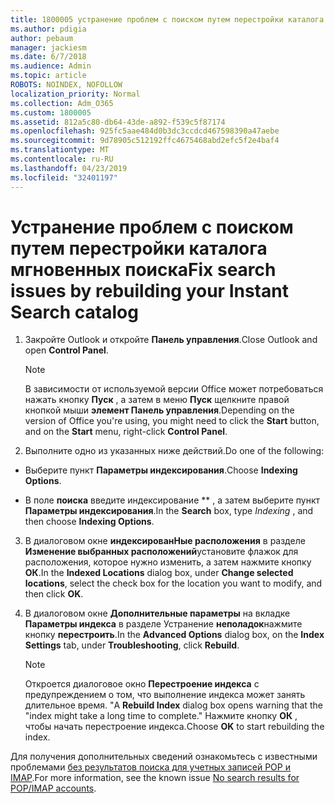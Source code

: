 ```yaml
---
title: 1800005 устранение проблем с поиском путем перестройки каталога мгновенных поиска
ms.author: pdigia
author: pebaum
manager: jackiesm
ms.date: 6/7/2018
ms.audience: Admin
ms.topic: article
ROBOTS: NOINDEX, NOFOLLOW
localization_priority: Normal
ms.collection: Adm_O365
ms.custom: 1800005
ms.assetid: 812a5c80-db64-43de-a892-f539c5f87174
ms.openlocfilehash: 925fc5aae484d0b3dc3ccdcd467598390a47aebe
ms.sourcegitcommit: 9d78905c512192ffc4675468abd2efc5f2e4baf4
ms.translationtype: MT
ms.contentlocale: ru-RU
ms.lasthandoff: 04/23/2019
ms.locfileid: "32401197"
---
```

# <a name="fix-search-issues-by-rebuilding-your-instant-search-catalog"></a><span data-ttu-id="c2ae2-102">Устранение проблем с поиском путем перестройки каталога мгновенных поиска</span><span class="sxs-lookup"><span data-stu-id="c2ae2-102">Fix search issues by rebuilding your Instant Search catalog</span></span>

1. <span data-ttu-id="c2ae2-103">Закройте Outlook и откройте **Панель управления**.</span><span class="sxs-lookup"><span data-stu-id="c2ae2-103">Close Outlook and open **Control Panel**.</span></span>
    
    > [!NOTE]
    > <span data-ttu-id="c2ae2-104">В зависимости от используемой версии Office может потребоваться нажать кнопку **Пуск** , а затем в меню **Пуск** щелкните правой кнопкой мыши **элемент Панель управления**.</span><span class="sxs-lookup"><span data-stu-id="c2ae2-104">Depending on the version of Office you're using, you might need to click the **Start** button, and on the **Start** menu, right-click **Control Panel**.</span></span> 
  
2. <span data-ttu-id="c2ae2-105">Выполните одно из указанных ниже действий.</span><span class="sxs-lookup"><span data-stu-id="c2ae2-105">Do one of the following:</span></span>
    
  - <span data-ttu-id="c2ae2-106">Выберите пункт **Параметры индексирования**.</span><span class="sxs-lookup"><span data-stu-id="c2ae2-106">Choose **Indexing Options**.</span></span>
    
  - <span data-ttu-id="c2ae2-107">В поле **поиска** введите индексирование \*\* , а затем выберите пункт **Параметры индексирования**.</span><span class="sxs-lookup"><span data-stu-id="c2ae2-107">In the **Search** box, type  *Indexing*  , and then choose **Indexing Options**.</span></span>
    
3. <span data-ttu-id="c2ae2-108">В диалоговом окне **индексированНые расположения** в разделе **Изменение выбранных расположений**установите флажок для расположения, которое нужно изменить, а затем нажмите кнопку **ОК**.</span><span class="sxs-lookup"><span data-stu-id="c2ae2-108">In the **Indexed Locations** dialog box, under **Change selected locations**, select the check box for the location you want to modify, and then click **OK**.</span></span>
    
4. <span data-ttu-id="c2ae2-109">В диалоговом окне **Дополнительные параметры** на вкладке **Параметры индекса** в разделе Устранение **неполадок**нажмите кнопку **перестроить**.</span><span class="sxs-lookup"><span data-stu-id="c2ae2-109">In the **Advanced Options** dialog box, on the **Index Settings** tab, under **Troubleshooting**, click **Rebuild**.</span></span>
    
    > [!NOTE]
    > <span data-ttu-id="c2ae2-110">Откроется диалоговое окно **Перестроение индекса** с предупреждением о том, что выполнение индекса может занять длительное время. "</span><span class="sxs-lookup"><span data-stu-id="c2ae2-110">A **Rebuild Index** dialog box opens warning that the "index might take a long time to complete."</span></span> <span data-ttu-id="c2ae2-111">Нажмите кнопку **ОК** , чтобы начать перестроение индекса.</span><span class="sxs-lookup"><span data-stu-id="c2ae2-111">Choose **OK** to start rebuilding the index.</span></span> 
  
<span data-ttu-id="c2ae2-112">Для получения дополнительных сведений ознакомьтесь с известными проблемами [без результатов поиска для учетных записей POP и IMAP](https://support.office.com/article/51c9d2c7-a3db-4358-afdf-50d3a9e57039.aspx).</span><span class="sxs-lookup"><span data-stu-id="c2ae2-112">For more information, see the known issue [No search results for POP/IMAP accounts](https://support.office.com/article/51c9d2c7-a3db-4358-afdf-50d3a9e57039.aspx).</span></span>
  

